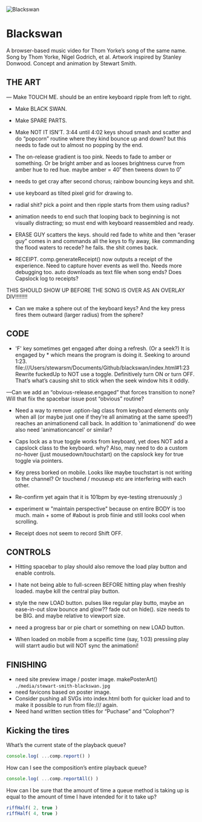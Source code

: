 

![Blackswan](./media/stewart-smith-blackswan.jpg "Blackswan")  

Blackswan
========================================================================

A browser-based music video for Thom Yorke’s song of the same name.
Song by Thom Yorke, Nigel Godrich, et al.
Artwork inspired by Stanley Donwood.
Concept and animation by Stewart Smith.  








  

THE ART
------------------------------------------------------------------------

— Make TOUCH ME. should be an entire keyboard ripple from left to right.

- Make BLACK SWAN.

- Make SPARE PARTS.

- Make NOT IT ISN’T. 3:44 until 4:02 keys shoud smash and scatter and do “popcorn” routine where they kind bounce up and down? but this needs to fade out to almost no popping by the end. 


- The on-release gradient is too pink. Needs to fade to amber or something. Or be bright amber and as looses brightness curve from amber hue to red hue.
maybe amber = 40˚
then tweens down to 0˚

- needs to get cray after second chorus; rainbow bouncing keys and shit.

- use keyboard as tilted pixel grid for drawing to.

- radial shit? pick a point and then ripple starts from them using radius?

- animation needs to end such that looping back to beginning is not visually distracting; so must end with keyboard reassembled and ready.

- ERASE GUY scatters the keys. should red fade to white and then “eraser guy” comes in and commands all the keys to fly away, like commanding the flood waters to recede? he fails. the shit comes back.

- RECEIPT. comp.generateReceipt() now outputs a receipt of the experience. Need to capture hover events as well tho. Needs more debugging too. auto downloads as text file when song ends? Does Capslock log to receipts?

THIS SHOULD SHOW UP BEFORE THE SONG IS OVER AS AN OVERLAY DIV!!!!!!!!

- Can we make a sphere out of the keyboard keys? And the key press fires them outward (larger radius) from the sphere?





CODE
------------------------------------------------------------------------

- 'F' key sometimes get engaged after doing a refresh. (Or a seek?) It is engaged by * which means the program is doing it. Seeking to around 1:23.
file:///Users/stewarsm/Documents/Github/blackswan/index.html#1:23
Rewrite fuckedUp to NOT use a toggle. Definitively turn ON or turn OFF. That’s what’s causing shit to stick when the seek window hits it oddly. 


—Can we add an “obvious-release.engaged” that forces transition to none? Will that fiix the spacebar issue post “obvious” routine?

- Need a way to remove .option-lag class from keyboard elements only when all (or maybe just one if they’re all animating at the same speed?) reaches an animationend call back.
In addition to 'animationend' do wee also need 'animationcancel' or similar?

- Caps lock as a true toggle works from keyboard, yet does NOT add a capslock class to the keyboard. why? Also, may need to do a custom no-hover (just mousedown/touchstart) on the capslock key for true toggle via pointers.

- Key press borked on mobile. Looks like maybe touchstart is not writing to the channel? Or touchend / mouseup etc are interfering with each other.

- Re-confirm yet again that it is 101bpm by eye-testing strenuously ;)

- experiment w "maintain perspective" because on entire BODY is too much. main + some of #about is prob fiinie and still looks cool when scrolling. 

- Receipt does not seem to record Shift OFF.




CONTROLS
------------------------------------------------------------------------

- Hitting spacebar to play should also remove the load play button and enable controls.

- I hate not being able to full-screen BEFORE hitting play when freshly loaded. maybe kill the central play button.

- style the new LOAD button. pulses like regular play butto, maybe an ease-in-out slow bounce and glow?? fade out on hide(). size needs to be BIG. and maybe relative to viewport size. 

- need a progress bar or pie chart or something on new LOAD button. 

- When loaded on mobile from a scpeific time (say, 1:03)
pressiing play wiill starrt audio but will NOT sync the animationi!





FINISHING
------------------------------------------------------------------------
- need site preview image / poster image. makePosterArt() `./media/stewart-smith-blackswan.jpg`
- need favicons based on poster image.
- Consider pushing all SVGs into index.html both for quicker load and to make it possible to run from file:/// again.
- Need hand written section titles for “Puchase” and “Colophon”?





Kicking the tires
------------------------------------------------------------------------

What’s the current state of the playback queue?  
```javascript
console.log( ...comp.report() )

```
How can I see the composition’s entire playback queue?  
```javascript
console.log( ...comp.reportAll() )

```
  
How can I be sure that the amount of time a queue method is taking up 
is equal to the amount of time I have intended for it to take up?
```javascript
riffHalf( 2, true )
riffHalf( 4, true )

```



